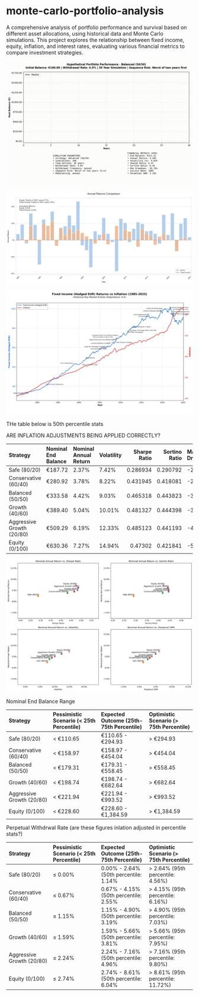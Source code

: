 # monte-carlo-portfolio-analysis
A comprehensive analysis of portfolio performance and survival based on different asset allocations, using historical data and Monte Carlo simulations. This project explores the relationship between fixed income, equity, inflation, and interest rates, evaluating various financial metrics to compare investment strategies.



![alt text](portfolio_simulation_concurrent_Balanced_100sims_30years.gif "Title")



![alt text](annual_returns_comparison_clean.png "Title")



![alt text](bonds_inflation_history.png "Title")


THe table below is 50th percentile stats

ARE INFLATION ADJUSTMENTS BEING APPLIED CORRECTLY?

| Strategy                  | Nominal End Balance   | Nominal Annual Return   | Volatility   |   Sharpe Ratio |   Sortino Ratio | Max Drawdown   | Perpetual SWR   |
|:--------------------------|:----------------------|:------------------------|:-------------|---------------:|----------------:|:---------------|:----------------|
| Safe (80/20)              | €187.72               | 2.37%                   | 7.42%        |       0.286934 |        0.290792 | -25.81%        | 1.14%           |
| Conservative (60/40)      | €280.92               | 3.78%                   | 8.22%        |       0.431945 |        0.418081 | -27.64%        | 2.55%           |
| Balanced (50/50)          | €333.58               | 4.42%                   | 9.03%        |       0.465318 |        0.443823 | -30.76%        | 3.19%           |
| Growth (40/60)            | €389.40               | 5.04%                   | 10.01%       |       0.481327 |        0.444398 | -34.40%        | 3.81%           |
| Aggressive Growth (20/80) | €509.29               | 6.19%                   | 12.33%       |       0.485123 |        0.441193 | -42.78%        | 4.96%           |
| Equity (0/100)            | €630.36               | 7.27%                   | 14.94%       |       0.47302  |        0.421841 | -51.09%        | 6.04%           |

![alt text](financial_metrics_comparison.png "Title")



Nominal End Balance Range

| Strategy                  | Pessimistic Scenario (< 25th Percentile)   | Expected Outcome (25th-75th Percentile)   | Optimistic Scenario (> 75th Percentile)   |
|:--------------------------|:-------------------------------------------|:------------------------------------------|:------------------------------------------|
| Safe (80/20)              | < €110.65                                  | €110.65 - €294.93                         | > €294.93                                 |
| Conservative (60/40)      | < €158.97                                  | €158.97 - €454.04                         | > €454.04                                 |
| Balanced (50/50)          | < €179.31                                  | €179.31 - €558.45                         | > €558.45                                 |
| Growth (40/60)            | < €198.74                                  | €198.74 - €682.64                         | > €682.64                                 |
| Aggressive Growth (20/80) | < €221.94                                  | €221.94 - €993.52                         | > €993.52                                 |
| Equity (0/100)            | < €228.60                                  | €228.60 - €1,384.59                       | > €1,384.59                               |

Perpetual Withdrwal Rate (are these figures inlation adjusted in percentile stats?)

| Strategy                  | Pessimistic Scenario (< 25th Percentile)   | Expected Outcome (25th-75th Percentile)   | Optimistic Scenario (> 75th Percentile)   |
|:--------------------------|:-------------------------------------------|:------------------------------------------|:------------------------------------------|
| Safe (80/20)              | ≤ 0.00%                                    | 0.00% - 2.64% (50th percentile: 1.14%     | > 2.64% (95th percentile: 4.56%)          |
| Conservative (60/40)      | ≤ 0.67%                                    | 0.67% - 4.15% (50th percentile: 2.55%     | > 4.15% (95th percentile: 6.16%)          |
| Balanced (50/50)          | ≤ 1.15%                                    | 1.15% - 4.90% (50th percentile: 3.19%     | > 4.90% (95th percentile: 7.03%)          |
| Growth (40/60)            | ≤ 1.59%                                    | 1.59% - 5.66% (50th percentile: 3.81%     | > 5.66% (95th percentile: 7.95%)          |
| Aggressive Growth (20/80) | ≤ 2.24%                                    | 2.24% - 7.16% (50th percentile: 4.96%     | > 7.16% (95th percentile: 9.80%)          |
| Equity (0/100)            | ≤ 2.74%                                    | 2.74% - 8.61% (50th percentile: 6.04%     | > 8.61% (95th percentile: 11.72%)         |
